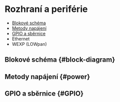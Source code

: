 # Rozhraní a periférie


* [Blokové schéma](#block-diagram)
* [Metody napájení](#power) 
* [GPIO a sběrnice](#GPIO)
* Ethernet
* WEXP (LOWpan)


## Blokové schéma {#block-diagram}


## Metody napájení {#power}


## GPIO a sběrnice {#GPIO}